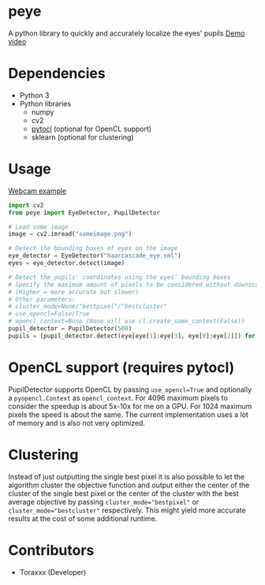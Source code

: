 # peye
A python library to quickly and accurately localize the eyes' pupils
[Demo video](https://www.youtube.com/watch?v=zMMMuSPQkhk)

# Dependencies
- Python 3
- Python libraries
  - numpy
  - cv2
  - [pytocl](https://github.com/ToraxXx/pytocl) (optional for OpenCL support)
  - sklearn (optional for clustering)
  
# Usage
[Webcam example](https://github.com/ToraxXx/peye/blob/master/examples/camera.py)

```python
import cv2
from peye import EyeDetector, PupilDetector

# Load some image
image = cv2.imread("someimage.png")

# Detect the bounding boxes of eyes on the image
eye_detector = EyeDetector("haarcascade_eye.xml")
eyes = eye_detector.detect(image)

# Detect the pupils' coordinates using the eyes' bounding boxes
# Specify the maximum amount of pixels to be considered without downscaling
# (Higher = more accurate but slower)
# Other parameters: 
# cluster_mode=None/"bestpixel"/"bestcluster"
# use_opencl=False/True
# opencl_context=None (None will use cl.create_some_context(False))
pupil_detector = PupilDetector(500)
pupils = [pupil_detector.detect(eye[eye[1]:eye[3], eye[0]:eye[2]]) for eye in eyes]
```

# OpenCL support (requires pytocl)
PupilDetector supports OpenCL by passing `use_opencl=True` and optionally a `pyopencl.Context` as `opencl_context`.
For 4096 maximum pixels to consider the speedup is about 5x-10x for me on a GPU.
For 1024 maximum pixels the speed is about the same.
The current implementation uses a lot of memory and is also not very optimized.

# Clustering
Instead of just outputting the single best pixel it is also possible to let the algorithm cluster the objective function and output
either the center of the cluster of the single best pixel or the center of the cluster with the best average objective by
passing `cluster_mode="bestpixel"` or `cluster_mode="bestcluster"` respectively.
This might yield more accurate results at the cost of some additional runtime.

# Contributors
- Toraxxx (Developer)
